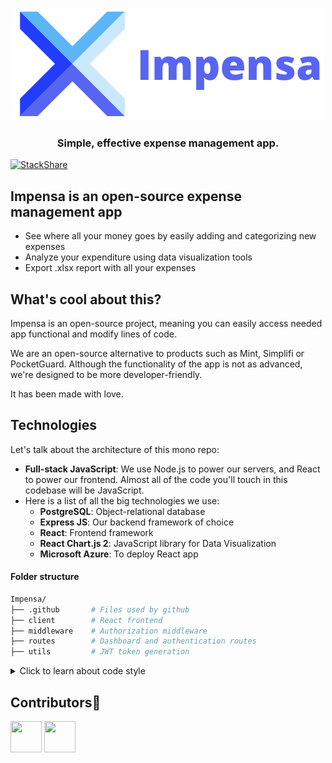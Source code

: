 <p align="center">
  <a href="https://impensa.studio/">
  <img src="./client/public/images/media2.png" />
    </a>
</p>

<div align="center">

### Simple, effective expense management app.

</div>

[![StackShare](http://img.shields.io/badge/tech-stack-0690fa.svg?style=flat)](https://stackshare.io/impensa/impensa)

## Impensa is an open-source expense management app

- See where all your money goes by easily adding and categorizing new expenses
- Analyze your expenditure using data visualization tools
- Export .xlsx report with all your expenses

## What's cool about this?

Impensa is an open-source project, meaning you can easily access needed app functional and modify lines of code.

We are an open-source alternative to products such as Mint, Simplifi or PocketGuard. Although the functionality of the app is not as advanced, we're designed to be more developer-friendly.

It has been made with love.

## Technologies

Let's talk about the architecture of this mono repo:

- **Full-stack JavaScript**: We use Node.js to power our servers, and React to power our frontend. Almost all of the code you'll touch in this codebase will be JavaScript.
- Here is a list of all the big technologies we use:
  - **PostgreSQL**: Object-relational database
  - **Express JS**: Our backend framework of choice
  - **React**: Frontend framework
  - **React Chart.js 2**: JavaScript library for Data Visualization
  - **Microsoft Azure**: To deploy React app

#### Folder structure

```sh
Impensa/
├── .github       # Files used by github
├── client        # React frontend
├── middleware    # Authorization middleware
├── routes        # Dashboard and authentication routes
├── utils         # JWT token generation
```

<details>
  <summary>Click to learn about code style</summary>

#### Code Style

We run Prettier on-commit, which means you can write code in whatever style you want and it will be automatically formatted according to the common style when you run `git commit`. We also have ESLint set up, although we've disabled all stylistic rules since Prettier takes care of those.

</details>

## Contributors👑

<a href="https://github.com/tmneth"><img src="https://avatars.githubusercontent.com/u/80415416?s=400&u=f561810823dc78213f14431aae7f2bd119a4ed90&v=4" width="50" height="50" alt=""/></a> <a href="https://github.com/richard96292"><img src="https://avatars.githubusercontent.com/u/68248740?v=4" width="50" height="50" alt=""/></a>
